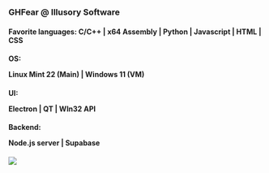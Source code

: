 <div style="overflow: auto">
<!--   <img src="https://github.com/GHFear/GHFear/blob/main/github_logo_3.png" alt="GitHub Logo" style="float: left; margin-right: 20px;" width="800" height="300"> -->
  <div id="test">
    <h3>GHFear @ Illusory Software</h3>
    <h4>Favorite languages: C/C++ | x64 Assembly | Python | Javascript | HTML | CSS</h4> 
    <h4>OS: <p>Linux Mint 22 (Main) | Windows 11 (VM)</p></h4> 
    <h4>UI: <p>Electron | QT | WIn32 API</p></h4> 
    <h4>Backend: <p>Node.js server | Supabase</p></h4> 
    <img src="https://github-readme-stats.vercel.app/api/top-langs/?username=GHFear"/>
  </div>
</div>
